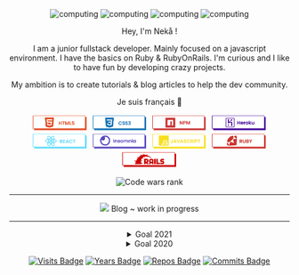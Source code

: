 <div align="center">

  <div>
    <img src="https://i.goopics.net/tg1tld.gif" max-width="220" height="100" alt="computing">
    <img src="https://i.goopics.net/r1kgx8.gif" max-width="220" height="100" alt="computing">
    <img src="https://i.goopics.net/0238eb.gif" max-width="220" height="100" alt="computing">
    <img src="https://i.goopics.net/vsfa0d.gif" max-width="220" height="100" alt="computing">
  </div>


  <p>
    Hey, I'm Nekå !
  </p>
  
  <p>
    I am a junior fullstack developer. Mainly focused on a javascript environment. I have the basics on Ruby & RubyOnRails.
    I'm curious and I like to have fun by developing crazy projects.
  </p>
  <p>
    My ambition is to create tutorials & blog articles to help the dev community.
  </p>
  <p>
    Je suis français 🥖
  </p>

  <p> 
    <img src="https://raw.githubusercontent.com/Nekall/Nekall/main/img/html.png" style="max-width:100%;" height="30">
    <img src="https://raw.githubusercontent.com/Nekall/Nekall/main/img/css.png" style="max-width:100%;" height="30">
    <img src="https://raw.githubusercontent.com/Nekall/Nekall/main/img/npm.png" style="max-width:100%;" height="30">
    <img src="https://raw.githubusercontent.com/Nekall/Nekall/main/img/heroku.png" style="max-width:100%;" height="30">
    <img src="https://raw.githubusercontent.com/Nekall/Nekall/main/img/react.png" style="max-width:100%;" height="30">
    <img src="https://raw.githubusercontent.com/Nekall/Nekall/main/img/insomnia.png" style="max-width:100%;" height="30">
    <img src="https://raw.githubusercontent.com/Nekall/Nekall/main/img/javascript.png" style="max-width:100%;" height="30">
    <img src="https://raw.githubusercontent.com/Nekall/Nekall/main/img/ruby.png" style="max-width:100%;" height="30">
    <img src="https://raw.githubusercontent.com/Nekall/Nekall/main/img/ror.png" style="max-width:100%;" height="30">
  </p>


  <img src="https://www.codewars.com/users/Nek%C3%A5/badges/small" alt="Code wars rank"/>

  <!--[![Top Langs](https://github-readme-stats.vercel.app/api/top-langs/?username=nekall&layout=compact&title_color=333&text_color=777)]()-->




  ___

  <p>
    <img src="https://i.goopics.net/36gssb.gif" height="200"/>  Blog ~ work in progress
  </p>

  ***

  <details close>
  <summary>Goal 2021</summary>
  <br/>
  Become a developer.
  And more...
  </details>

  <details close>
  <br/>
  <summary>Goal 2020</summary>
  Covided.
  </details>


  [![Visits Badge](https://badges.pufler.dev/visits/nekall/nekall?style=flat-square&color=black&logo=github&a=0)](https://badges.pufler.dev)
  [![Years Badge](https://badges.pufler.dev/years/nekall?style=flat-square&color=black&logo=github&a=0)](https://badges.pufler.dev)
  [![Repos Badge](https://badges.pufler.dev/repos/nekall?style=flat-square&color=black&logo=github&a=0)](https://badges.pufler.dev)
  [![Commits Badge](https://badges.pufler.dev/commits/monthly/nekall?style=flat-square&color=black&logo=github&a=0)](https://badges.pufler.dev)


</div>
